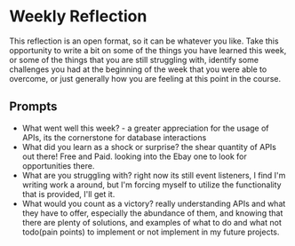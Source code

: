# Weekly Reflection
This reflection is an open format, so it can be whatever you like. Take this opportunity to write a bit on some of the things you have learned this week, or some of the things that you are still struggling with, identify some challenges you had at the beginning of the week that you were able to overcome, or just generally how you are feeling at this point in the course.

## Prompts
- What went well this week? - a greater appreciation for the usage of APIs, its the cornerstone for database interactions
- What did you learn as a shock or surprise? the shear quantity of APIs out there! Free and Paid. looking into the Ebay one to look for opportunities there.
- What are you struggling with? right now its still event listeners, I find I'm writing work a around, but I'm forcing myself to utilize the functionality that is provided, I'll get it.
- What would you count as a victory? really understanding APIs and what they have to offer, especially the abundance of them, and knowing that there are plenty of solutions, and examples of what to do and what not todo(pain points) to implement or not implement in my future projects.